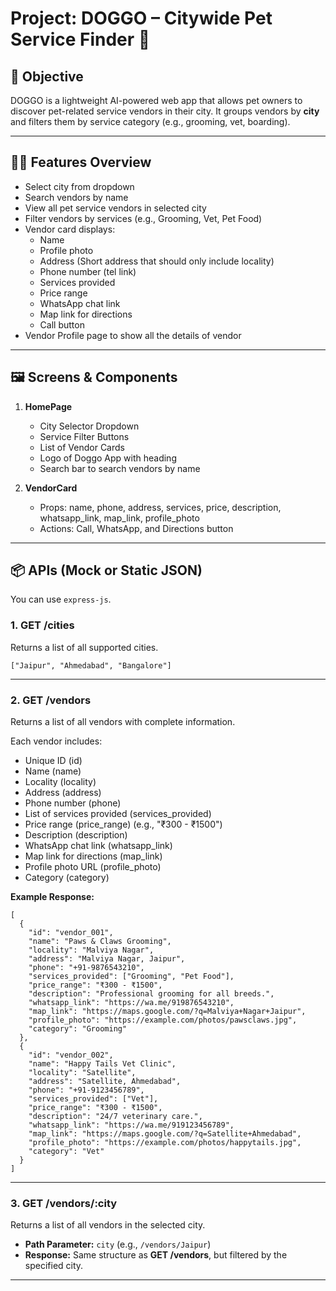 # Project: DOGGO – Citywide Pet Service Finder 🐶

## 🧭 Objective

DOGGO is a lightweight AI-powered web app that allows pet owners to discover pet-related service vendors in their city.  It groups vendors by **city** and filters them by service category (e.g., grooming, vet, boarding).

---

## 🧑‍💻 Features Overview

- Select city from dropdown
- Search vendors by name
- View all pet service vendors in selected city
- Filter vendors by services (e.g., Grooming, Vet, Pet Food)
- Vendor card displays:
  - Name
  - Profile photo
  - Address (Short address that should only include locality)
  - Phone number (tel link)
  - Services provided
  - Price range
  - WhatsApp chat link
  - Map link for directions
  - Call button
- Vendor Profile page to show all the details of vendor

---

## 🖼️ Screens & Components

1. **HomePage**

   - City Selector Dropdown
   - Service Filter Buttons
   - List of Vendor Cards
   - Logo of Doggo App with heading
   - Search bar to search vendors by name
2. **VendorCard**

   - Props: name, phone, address, services, price, description, whatsapp_link, map_link, profile_photo
   - Actions: Call, WhatsApp, and Directions button

---

## 📦 APIs (Mock or Static JSON)

You can use `express-js`.


### 1. **GET /cities**

Returns a list of all supported cities.

`["Jaipur", "Ahmedabad", "Bangalore"]  `

---

### 2. **GET /vendors**

Returns a list of all vendors with complete information.

Each vendor includes:

- Unique ID (id)
- Name (name)
- Locality (locality)
- Address (address)
- Phone number (phone)
- List of services provided (services_provided)
- Price range (price_range) (e.g., "₹300 - ₹1500")
- Description (description)
- WhatsApp chat link (whatsapp_link)
- Map link for directions (map_link)
- Profile photo URL (profile_photo)
- Category (category)

**Example Response:**

```
[
  {
    "id": "vendor_001",
    "name": "Paws & Claws Grooming",
    "locality": "Malviya Nagar",
    "address": "Malviya Nagar, Jaipur",
    "phone": "+91-9876543210",
    "services_provided": ["Grooming", "Pet Food"],
    "price_range": "₹300 - ₹1500",
    "description": "Professional grooming for all breeds.",
    "whatsapp_link": "https://wa.me/919876543210",
    "map_link": "https://maps.google.com/?q=Malviya+Nagar+Jaipur",
    "profile_photo": "https://example.com/photos/pawsclaws.jpg",
    "category": "Grooming"
  },
  {
    "id": "vendor_002",
    "name": "Happy Tails Vet Clinic",
    "locality": "Satellite",
    "address": "Satellite, Ahmedabad",
    "phone": "+91-9123456789",
    "services_provided": ["Vet"],
    "price_range": "₹300 - ₹1500",
    "description": "24/7 veterinary care.",
    "whatsapp_link": "https://wa.me/919123456789",
    "map_link": "https://maps.google.com/?q=Satellite+Ahmedabad",
    "profile_photo": "https://example.com/photos/happytails.jpg",
    "category": "Vet"
  }
]
```

---

### 3. **GET /vendors/:city**

Returns a list of all vendors in the selected city.

- **Path Parameter:** `city` (e.g., `/vendors/Jaipur`)
- **Response:** Same structure as **GET /vendors**, but filtered by the specified city.

---
